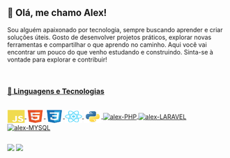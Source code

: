 ## 👋 Olá, me chamo Alex!
Sou alguém apaixonado por tecnologia, sempre buscando aprender e criar soluções úteis. Gosto de desenvolver projetos práticos, explorar novas ferramentas e compartilhar o que aprendo no caminho.
Aqui você vai encontrar um pouco do que venho estudando e construindo. Sinta-se à vontade para explorar e contribuir!
<div align="center">
  <a href="https://github.com/alexoliveira46">
<!--   <img height="180em" src="https://github-readme-stats.vercel.app/api?username=alexoliveira46&show_icons=true&theme=dracula&include_all_commits=true&count_private=true"/> -->
<!--   <img height="180em" src="https://github-readme-stats.vercel.app/api/top-langs/?username=alexoliveira46&layout=compact&langs_count=7&theme=dracula"/> -->
</div>
<div style="display: inline_block"><br>
  <h3>🤖 Linguagens e Tecnologias</h3>
</div>
<div style="display: inline_block"><br>
  <img align="center" alt="alex-Js" height="30" width="40" src="https://raw.githubusercontent.com/devicons/devicon/master/icons/javascript/javascript-plain.svg">
  <img align="center" alt="alex-HTML" height="30" width="40" src="https://raw.githubusercontent.com/devicons/devicon/master/icons/html5/html5-original.svg">
  <img align="center" alt="alex-CSS" height="30" width="40" src="https://raw.githubusercontent.com/devicons/devicon/master/icons/css3/css3-original.svg">
  <img align="center" alt="alex-REACT" height="30" width="40" src="https://raw.githubusercontent.com/devicons/devicon/master/icons/react/react-original.svg">
  <img align="center" alt="alex-Python" height="30" width="40" src="https://raw.githubusercontent.com/devicons/devicon/master/icons/python/python-original.svg">
  <img align="center" alt="alex-PHP" height="30" width="40" src="https://camo.githubusercontent.com/99e1db04943c0369ac07027424b67b79c5905d0356a01f0c92c5f41f7a7b1bc1/68747470733a2f2f63646e2e6a7364656c6976722e6e65742f67682f64657669636f6e732f64657669636f6e406c61746573742f69636f6e732f7068702f7068702d6f726967696e616c2e737667">
  <img align="center" alt="alex-LARAVEL" height="30" width="40" src="https://camo.githubusercontent.com/e72ca0e1ebf4a18d410a960a52389e4a4ebe10cda42e4873d329a360d4b2710e/68747470733a2f2f63646e2e6a7364656c6976722e6e65742f67682f64657669636f6e732f64657669636f6e406c61746573742f69636f6e732f6c61726176656c2f6c61726176656c2d6f726967696e616c2e737667">
  <img align="center" alt="alex-MYSQL" height="30" width="40" src="https://cdn.jsdelivr.net/gh/devicons/devicon@latest/icons/mysql/mysql-original-wordmark.svg">  
</div>
  
  ##

<div> 
  <a href = "mailto:alexoliveira4645@gmail.com"><img src="https://img.shields.io/badge/-Gmail-%23333?style=for-the-badge&logo=gmail&logoColor=white" target="_blank"></a>
  <a href="https://www.linkedin.com/in/alexolima/" target="_blank"><img src="https://img.shields.io/badge/-LinkedIn-%230077B5?style=for-the-badge&logo=linkedin&logoColor=white" target="_blank"></a> 
</div>
